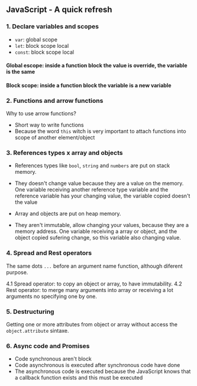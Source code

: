 ## JavaScript - A quick refresh ##

### 1. Declare variables and scopes ###
- ``var``: global scope
- ``let``: block scope local
- ``const``: block scope local

#### Global escope: inside a function block the value is override, the variable is the same ####
#### Block scope: inside a function block the variable is a new variable ####

### 2. Functions and arrow functions ###

Why to use arrow functions?
- Short way to write functions
- Because the word ``this`` witch is very important to attach functions into scope of another element/object

### 3. References types x array and objects ###

- References types like ``bool``, ``string`` and ``numbers`` are put on stack memory.
- They doesn't change value because they are a value on the memory. One variable receiving another reference type variable and the reference variable has your changing value, the variable copied doesn't the value

- Array and objects are put on heap memory. 
- They aren't immutable, allow changing your values, because they are a memory address. One variable receiving a array or object, and the object copied sufering change, so this variable also changing value.

### 4. Spread and Rest operators ###

The same dots ``...`` before an argument name function, although diferent purpose.

4.1 Spread operator: to copy an object or array, to have immutability.
4.2 Rest operator: to merge many arguments into array or receiving a lot arguments no specifying one by one.

### 5. Destructuring ###

Getting one or more attributes from object or array without access the ``object.attribute`` sintaxe.

### 6. Async code and Promises ###

- Code synchronous aren't block
- Code asynchronous is executed after synchronous code have done
- The asynchronous code is executed because the JavaScript knows that a callback function exists and this must be executed